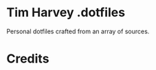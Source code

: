 Tim Harvey .dotfiles
====================

Personal dotfiles crafted from an array of sources.

Credits
=======

